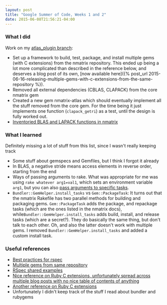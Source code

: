 ```yaml
---
layout: post
title: "Google Summer of Code, Weeks 1 and 2"
date: 2015-06-08T21:56:21-04:00
---
```


### What I did
Work on my [atlas\_plugin branch](https://github.com/wlevine/nmatrix/tree/atlas_plugin):

 * Set up a framework to build, test, package, and install multiple gems (with C
 extensions) from the nmatrix repository. This ended up being a lot more
 complicated than described in the reference below, and deserves a blog post 
 of its own, [now available here]({% post_url 2015-06-16-releasing-multiple-gems-with-c-extensions-from-the-same-repository %}).
 * Removed all external dependencies (CBLAS, CLAPACK) from the core nmatrix
 gem
 * Created a new gem nmatrix-atlas which should eventually implement all the
 stuff removed from the core gem. For the time being it just implements one
 function (`clapack_getri`) as a test, until the design is fully worked out.
 * [Inventoried BLAS and LAPACK functions in nmatrix](https://github.com/wlevine/nmatrix/wiki/Inventory)

### What I learned
Definitely missing a lot of stuff from this list, since I wasn't really keeping track

 * Some stuff about gemspecs and Gemfiles, but I think I forgot it already
 * In BLAS, a negative stride means access elements in reverse order, starting from the end
 * Ways of passing arguments to rake. What was appropriate for me was using
 `rake whatever arg1=val1`, which sets an environment variable `arg1`, but
 you can also [pass arguments to specific tasks](https://stackoverflow.com/questions/825748/how-do-i-pass-command-line-arguments-to-a-rake-task).
 * `Bundler::GemHelper.install_tasks` vs `Gem::PackageTask`: It turns out
 that the nmatrix Rakefile has two parallel methods for building and
 packaging gems. `Gem::PackageTask` adds the package, and repackage tasks
 (which are the ones listed in the nmatrix docs), while`Bundler::GemHelper.install_tasks` adds build, install, and release
 tasks (which are a secret?). They do basically the same thing, but don't talk
 to each other. Oh, and also  the latter doesn't work with multiple gems. I removed `Bundler::GemHelper.install_tasks`
 and added a custom install task.

### Useful references
 * [Best practices for rspec](http://betterspecs.org/)
 * [Multiple gems from same repository](http://opensoul.org/2012/05/30/releasing-multiple-gems-from-one-repository/)
 * [RSpec shared examples](https://www.relishapp.com/rspec/rspec-core/docs/example-groups/shared-examples)
 * [Nice reference on Ruby C extensions, unfortunately spread across multiple blog posts with no nice table of contents of anything](http://clalance.blogspot.com/2011/01/writing-ruby-extensions-in-c-part-3.html)
 * [Another reference on Ruby C extensions](http://phrogz.net/programmingruby/ext_ruby.html)
 * Unfortunately I didn't keep track of the stuff I read about bundler and rubygems
